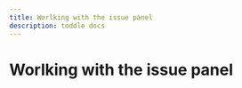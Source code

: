 ```yaml
---
title: Worlking with the issue panel
description: toddle docs
---
```


# Worlking with the issue panel